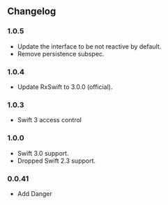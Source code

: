 ## Changelog

### 1.0.5
- Update the interface to be not reactive by default.
- Remove persistence subspec.

### 1.0.4
- Update RxSwift to 3.0.0 (official).

### 1.0.3
- Swift 3 access control

### 1.0.0
- Swift 3.0 support.
- Dropped Swift 2.3 support.

### 0.0.41

* Add Danger
